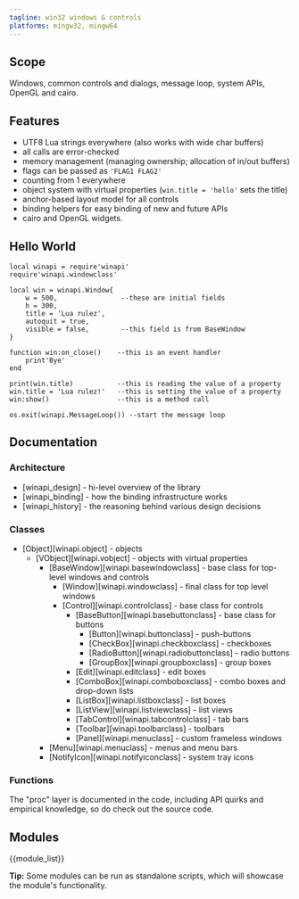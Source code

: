 ```yaml
---
tagline: win32 windows & controls
platforms: mingw32, mingw64
---
```


## Scope

Windows, common controls and dialogs, message loop, system APIs,
OpenGL and cairo.

## Features

  * UTF8 Lua strings everywhere (also works with wide char buffers)
  * all calls are error-checked
  * memory management (managing ownership; allocation of in/out buffers)
  * flags can be passed as `'FLAG1 FLAG2'`
  * counting from 1 everywhere
  * object system with virtual properties (`win.title = 'hello'` sets the title)
  * anchor-based layout model for all controls
  * binding helpers for easy binding of new and future APIs
  * cairo and OpenGL widgets.

## Hello World

~~~{.lua}
local winapi = require'winapi'
require'winapi.windowclass'

local win = winapi.Window{
	w = 500,                --these are initial fields
	h = 300,
	title = 'Lua rulez',
	autoquit = true,
	visible = false,        --this field is from BaseWindow
}

function win:on_close()    --this is an event handler
	print'Bye'
end

print(win.title)           --this is reading the value of a property
win.title = 'Lua rulez!'   --this is setting the value of a property
win:show()                 --this is a method call

os.exit(winapi.MessageLoop()) --start the message loop
~~~

## Documentation

### Architecture

  * [winapi_design] - hi-level overview of the library
  * [winapi_binding] - how the binding infrastructure works
  * [winapi_history] - the reasoning behind various design decisions

### Classes

* [Object][winapi.object] - objects
	* [VObject][winapi.vobject] - objects with virtual properties
		* [BaseWindow][winapi.basewindowclass] - base class for top-level windows and controls
			* [Window][winapi.windowclass] - final class for top level windows
			* [Control][winapi.controlclass] - base class for controls
				* [BaseButton][winapi.basebuttonclass] - base class for buttons
					* [Button][winapi.buttonclass] - push-buttons
					* [CheckBox][winapi.checkboxclass] - checkboxes
					* [RadioButton][winapi.radiobuttonclass] - radio buttons
					* [GroupBox][winapi.groupboxclass] - group boxes
				* [Edit][winapi.editclass] - edit boxes
				* [ComboBox][winapi.comboboxclass] - combo boxes and drop-down lists
				* [ListBox][winapi.listboxclass] - list boxes
				* [ListView][winapi.listviewclass] - list views
				* [TabControl][winapi.tabcontrolclass] - tab bars
				* [Toolbar][winapi.toolbarclass] - toolbars
				* [Panel][winapi.menuclass] - custom frameless windows
		* [Menu][winapi.menuclass] - menus and menu bars
		* [NotifyIcon][winapi.notifyiconclass] - system tray icons

### Functions

The "proc" layer is documented in the code, including API quirks
and empirical knowledge, so do check out the source code.

## Modules

{{module_list}}

__Tip:__ Some modules can be run as standalone scripts, which will
showcase the module's functionality.
